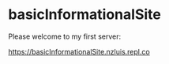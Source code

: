 # basicInformationalSite

Please welcome to my first server:

https://basicInformationalSite.nzluis.repl.co
